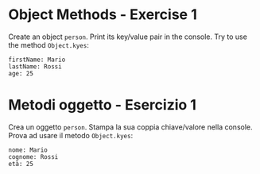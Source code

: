 # Object Methods - Exercise 1

Create an object `person`. Print its key/value pair in the console. Try to use the method `Object.kyes`:

```
firstName: Mario
lastName: Rossi
age: 25
```

# Metodi oggetto - Esercizio 1

Crea un oggetto `person`. Stampa la sua coppia chiave/valore nella console. Prova ad usare il metodo `Object.kyes`:

```
nome: Mario
cognome: Rossi
età: 25
```